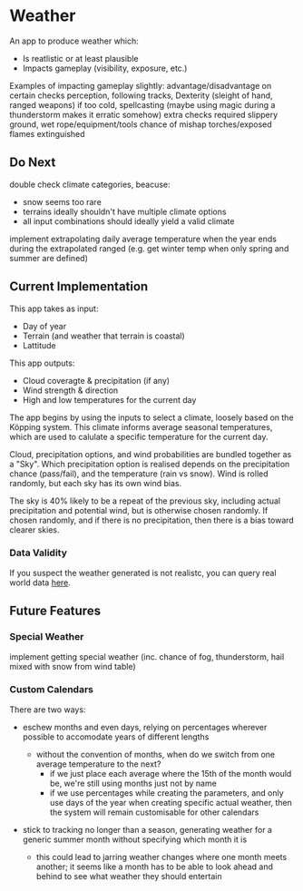 # Weather

An app to produce weather which:

-   Is reatlistic or at least plausible
-   Impacts gameplay (visibility, exposure, etc.)

Examples of impacting gameplay slightly: advantage/disadvantage on certain
checks perception, following tracks, Dexterity (sleight of hand, ranged weapons)
if too cold, spellcasting (maybe using magic during a thunderstorm makes it
erratic somehow) extra checks required slippery ground, wet rope/equipment/tools
chance of mishap torches/exposed flames extinguished

## Do Next

double check climate categories, beacuse:

-   snow seems too rare
-   terrains ideally shouldn't have multiple climate options
-   all input combinations should ideally yield a valid climate

implement extrapolating daily average temperature when the year ends during the
extrapolated ranged (e.g. get winter temp when only spring and summer are
defined)

## Current Implementation

This app takes as input:

-   Day of year
-   Terrain (and weather that terrain is coastal)
-   Lattitude

This app outputs:

-   Cloud coveragte & precipitation (if any)
-   Wind strength & direction
-   High and low temperatures for the current day

The app begins by using the inputs to select a climate, loosely based on the
Köpping system. This climate informs average seasonal temperatures, which are
used to calulate a specific temperature for the current day.

Cloud, precipitation options, and wind probabilities are bundled together as a
"Sky". Which precipitation option is realised depends on the precipitation
chance (pass/fail), and the temperature (rain vs snow). Wind is rolled randomly,
but each sky has its own wind bias.

The sky is 40% likely to be a repeat of the previous sky, including actual
precipitation and potential wind, but is otherwise chosen randomly. If chosen
randomly, and if there is no precipitation, then there is a bias toward clearer
skies.

### Data Validity

If you suspect the weather generated is not realistc, you can query real world
data [here](https://www.visualcrossing.com/weather/weather-data-services).

## Future Features

### Special Weather

implement getting special weather (inc. chance of fog, thunderstorm, hail mixed
with snow from wind table)

### Custom Calendars

There are two ways:

-   eschew months and even days, relying on percentages wherever possible to
    accomodate years of different lengths

    -   without the convention of months, when do we switch from one average
        temperature to the next?
        -   if we just place each average where the 15th of the month would be,
            we're still using months just not by name
        -   if we use percentages while creating the parameters, and only use
            days of the year when creating specific actual weather, then the
            system will remain customisable for other calendars

-   stick to tracking no longer than a season, generating weather for a generic
    summer month without specifying which month it is
    -   this could lead to jarring weather changes where one month meets
        another; it seems like a month has to be able to look ahead and behind
        to see what weather they should entertain
